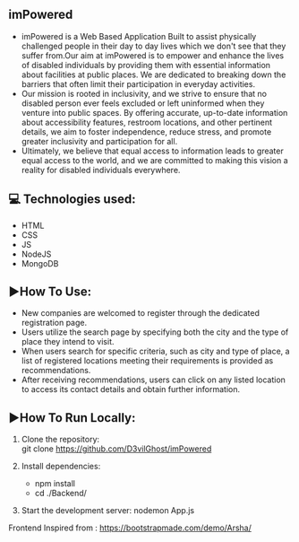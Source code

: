 ## imPowered
- imPowered is a Web Based Application Built to assist physically challenged people in their day to day lives which we don't see that they suffer from.Our aim at imPowered is to empower and enhance the lives of disabled individuals by providing them with essential information about facilities at public places. We are dedicated to breaking down the barriers that often limit their participation in everyday activities.
- Our mission is rooted in inclusivity, and we strive to ensure that no disabled person ever feels excluded or left uninformed when they venture into public spaces. By offering accurate, up-to-date information about accessibility features, restroom locations, and other pertinent details, we aim to foster independence, reduce stress, and promote greater inclusivity and participation for all.
- Ultimately, we believe that equal access to information leads to greater equal access to the world, and we are committed to making this vision a reality for disabled individuals everywhere.
 
## 💻 Technologies used:
- HTML
- CSS
- JS
- NodeJS
- MongoDB

## ▶️How To Use:
- New companies are welcomed to register through the dedicated registration page.
- Users utilize the search page by specifying both the city and the type of place they intend to visit.
- When users search for specific criteria, such as city and type of place, a list of registered locations meeting their requirements is provided as recommendations.
- After receiving recommendations, users can click on any listed location to access its contact details and obtain further information.

## ▶️How To Run Locally:
1. Clone the repository:  
    git clone https://github.com/D3vilGhost/imPowered

2. Install dependencies:
   - npm install
   - cd ./Backend/

3. Start the development server: 
    nodemon App.js


Frontend Inspired from : https://bootstrapmade.com/demo/Arsha/
